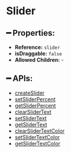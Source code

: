 # Slider

## ━ Properties:

* **Reference:** `slider`
* **isDraggable:** `false`
* **Allowed Children:** -

## ━ APIs:

* [createSlider](createSlider.md)
* [setSliderPercent](setSliderPercent.md)
* [getSliderPercent](getSliderPercent.md)
* [clearSliderText](clearSliderText.md)
* [setSliderText](setSliderText.md)
* [getSliderText](getSliderText.md)
* [clearSliderTextColor](clearSliderTextColor.md)
* [setSliderTextColor](setSliderTextColor.md)
* [getSliderTextColor](getSliderTextColor.md)
